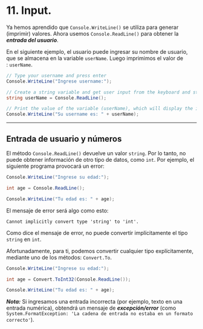 # 11. Input.

Ya hemos aprendido que `Console.WriteLine()` se utiliza para generar (imprimir) valores. Ahora usemos `Console.ReadLine()` para obtener la ***entrada del usuario***.

En el siguiente ejemplo, el usuario puede ingresar su nombre de usuario, que se almacena en la variable `userName`. Luego imprimimos el valor de : `userName`.

```csharp
// Type your username and press enter
Console.WriteLine("Ingrese username:");

// Create a string variable and get user input from the keyboard and store it in the variable
string userName = Console.ReadLine();

// Print the value of the variable (userName), which will display the input value
Console.WriteLine("Su username es: " + userName);
```

---
## Entrada de usuario y números

El método `Console.ReadLine()` devuelve un valor `string`. Por lo tanto, no puede obtener información de otro tipo de datos, como `int`. Por ejemplo, el siguiente programa provocará un error:

```csharp
Console.WriteLine("Ingrese su edad:");

int age = Console.ReadLine();

Console.WriteLine("Tu edad es: " + age);
```

El mensaje de error será algo como esto:

	Cannot implicitly convert type 'string' to 'int'.

Como dice el mensaje de error, no puede convertir implícitamente el tipo `string` en `int`.

Afortunadamente, para ti, podemos convertir cualquier tipo explícitamente, mediante uno de los métodos: `Convert.To`.

```csharp
Console.WriteLine("Ingrese su edad:");

int age = Convert.ToInt32(Console.ReadLine());

Console.WriteLine("Tu edad es: " + age);
```

***Nota:*** Si ingresamos una entrada incorrecta (por ejemplo, texto en una entrada numérica), obtendrá un mensaje de ***excepción/error*** (como ``System.FormatException: 'La cadena de entrada no estaba en un formato correcto'``).

